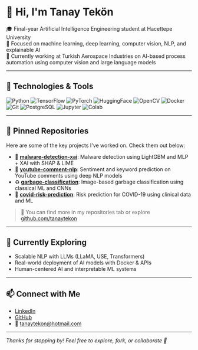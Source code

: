 # 👋 Hi, I'm Tanay Tekön

🎓 Final-year Artificial Intelligence Engineering student at Hacettepe University  
🔬 Focused on machine learning, deep learning, computer vision, NLP, and explainable AI  
🚀 Currently working at Turkish Aerospace Industries on AI-based process automation using computer vision and large language models

---

## 🧠 Technologies & Tools

![Python](https://img.shields.io/badge/-Python-3776AB?style=flat-square&logo=python&logoColor=white)
![TensorFlow](https://img.shields.io/badge/-TensorFlow-FF6F00?style=flat-square&logo=tensorflow&logoColor=white)
![PyTorch](https://img.shields.io/badge/-PyTorch-EE4C2C?style=flat-square&logo=pytorch&logoColor=white)
![HuggingFace](https://img.shields.io/badge/-HuggingFace-yellow?style=flat-square&logo=huggingface&logoColor=black)
![OpenCV](https://img.shields.io/badge/-OpenCV-5C3EE8?style=flat-square&logo=opencv&logoColor=white)
![Docker](https://img.shields.io/badge/-Docker-2496ED?style=flat-square&logo=docker&logoColor=white)
![Git](https://img.shields.io/badge/-Git-F05032?style=flat-square&logo=git&logoColor=white)
![PostgreSQL](https://img.shields.io/badge/-PostgreSQL-4169E1?style=flat-square&logo=postgresql&logoColor=white)
![Jupyter](https://img.shields.io/badge/-Jupyter-F37626?style=flat-square&logo=jupyter&logoColor=white)
![Colab](https://img.shields.io/badge/-Google_Colab-F9AB00?style=flat-square&logo=googlecolab&logoColor=white)

---

## 📌 Pinned Repositories

Here are some of the key projects I've worked on. Check them out below:

- 🔐 [**malware-detection-xai**](https://github.com/tanaytekon/malware-detection-xai): Malware detection using LightGBM and MLP + XAI with SHAP & LIME  
- 💬 [**youtube-comment-nlp**](https://github.com/tanaytekon/youtube-comment-nlp): Sentiment and keyword prediction on YouTube comments using deep NLP models  
- ♻️ [**garbage-classification**](https://github.com/tanaytekon/garbage-classification): Image-based garbage classification using classical ML and CNNs  
- 🦠 [**covid-risk-prediction**](https://github.com/tanaytekon/covid-risk-prediction): Risk prediction for COVID-19 using clinical data and ML

> 📍 You can find more in my repositories tab or explore [github.com/tanaytekon](https://github.com/tanaytekon)

---

## 🧭 Currently Exploring

- Scalable NLP with LLMs (LLaMA, USE, Transformers)  
- Real-world deployment of AI models with Docker & APIs  
- Human-centered AI and interpretable ML systems

---

## 📫 Connect with Me

- [LinkedIn](https://linkedin.com/in/tanaytekon)  
- [GitHub](https://github.com/tanaytekon)  
- 📧 tanaytekon@hotmail.com

---

_Thanks for stopping by! Feel free to explore, fork, or collaborate 🚀_
